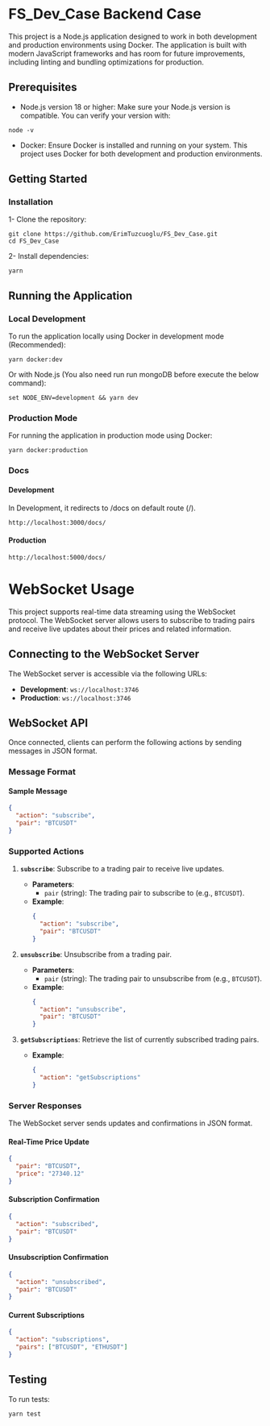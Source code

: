 # FS_Dev_Case Backend Case

This project is a Node.js application designed to work in both development and production environments using Docker. The application is built with modern JavaScript frameworks and has room for future improvements, including linting and bundling optimizations for production.
## Prerequisites

   - Node.js version 18 or higher: Make sure your Node.js version is compatible. You can verify your version with:

    node -v

   - Docker: Ensure Docker is installed and running on your system. This project uses Docker for both development and production environments.

## Getting Started
### Installation

1- Clone the repository:

    git clone https://github.com/ErimTuzcuoglu/FS_Dev_Case.git
    cd FS_Dev_Case

2- Install dependencies:

    yarn

## Running the Application
### Local Development

To run the application locally using Docker in development mode (Recommended):

    yarn docker:dev

Or with Node.js (You also need run run mongoDB before execute the below command):

    set NODE_ENV=development && yarn dev

### Production Mode

For running the application in production mode using Docker:

    yarn docker:production


### Docs 
#### Development
In Development, it redirects to /docs on default route (/).

    http://localhost:3000/docs/

#### Production
    http://localhost:5000/docs/


# WebSocket Usage

This project supports real-time data streaming using the WebSocket protocol. The WebSocket server allows users to subscribe to trading pairs and receive live updates about their prices and related information.

## Connecting to the WebSocket Server

The WebSocket server is accessible via the following URLs:

- **Development**: `ws://localhost:3746`
- **Production**: `ws://localhost:3746`

## WebSocket API

Once connected, clients can perform the following actions by sending messages in JSON format.

### Message Format

#### **Sample Message**
```json
{
  "action": "subscribe",
  "pair": "BTCUSDT"
}
```

### Supported Actions

1. **`subscribe`**: Subscribe to a trading pair to receive live updates.  
   - **Parameters**:
     - `pair` (string): The trading pair to subscribe to (e.g., `BTCUSDT`).
   - **Example**:
     ```json
     {
       "action": "subscribe",
       "pair": "BTCUSDT"
     }
     ```

2. **`unsubscribe`**: Unsubscribe from a trading pair.  
   - **Parameters**:
     - `pair` (string): The trading pair to unsubscribe from (e.g., `BTCUSDT`).
   - **Example**:
     ```json
     {
       "action": "unsubscribe",
       "pair": "BTCUSDT"
     }
     ```

3. **`getSubscriptions`**: Retrieve the list of currently subscribed trading pairs.  
   - **Example**:
     ```json
     {
       "action": "getSubscriptions"
     }
     ```

### Server Responses

The WebSocket server sends updates and confirmations in JSON format.

#### **Real-Time Price Update**
```json
{
  "pair": "BTCUSDT",
  "price": "27340.12"
}
```

#### **Subscription Confirmation**
```json
{
  "action": "subscribed",
  "pair": "BTCUSDT"
}
```

#### **Unsubscription Confirmation**
```json
{
  "action": "unsubscribed",
  "pair": "BTCUSDT"
}
```

#### **Current Subscriptions**
```json
{
  "action": "subscriptions",
  "pairs": ["BTCUSDT", "ETHUSDT"]
}
```

## Testing

To run tests:

    yarn test